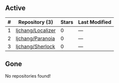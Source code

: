 ## Active
| # | Repository (3) | Stars | Last Modified |
| --- | --- | --- | --- |
| 1 | [ljchang/Localizer](https://gin.g-node.org/ljchang/Localizer) | 0 | — |
| 2 | [ljchang/Paranoia](https://gin.g-node.org/ljchang/Paranoia) | 0 | — |
| 3 | [ljchang/Sherlock](https://gin.g-node.org/ljchang/Sherlock) | 0 | — |

## Gone
No repositories found!
